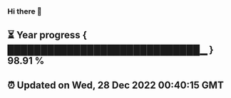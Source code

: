 ### Hi there 👋
⏳ Year progress { █████████████████████████████▁ } 98.91 %
---
⏰ Updated on Wed, 28 Dec 2022 00:40:15 GMT
---
